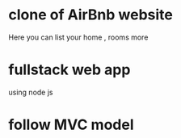 # clone of AirBnb website
Here you can list your home , rooms more
# fullstack web app
using node js
# follow MVC model
